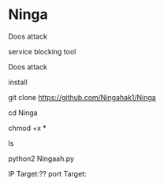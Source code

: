 # Ninga
Doos attack

service blocking tool

Doos attack

install

git clone https://github.com/Ningahak1/Ninga

cd Ninga

chmod +x *

ls

python2 Ningaah.py

IP Target:?? port Target: 
